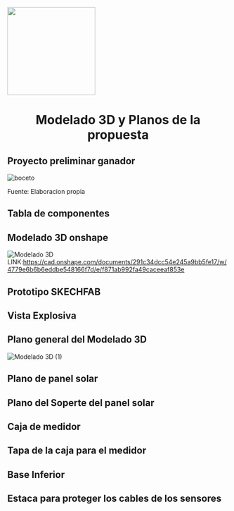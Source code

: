 <p align="left">
  <img src="https://semanadelcannabis.cayetano.edu.pe/assets/img/logo-upch.png" width="200">
  <h1 align="center">Modelado 3D y Planos de la propuesta</h1>
</p>

  ## Proyecto preliminar ganador 
![boceto](https://github.com/lucero-zamora/Grupo3-FdD/assets/150301193/11ee20ab-f222-4bb4-90e4-6defdd8bd8a6)
 
 Fuente: Elaboracion propia
 ## Tabla de componentes
 
 ## Modelado 3D onshape
 ![Modelado 3D](https://github.com/lucero-zamora/Grupo3-FdD/assets/150301193/f5aa3f4d-55ce-4955-8246-af1bae008644)
LINK:https://cad.onshape.com/documents/291c34dcc54e245a9bb5fe17/w/4779e6b6b6eddbe548166f7d/e/f871ab992fa49caceeaf853e

 ## Prototipo SKECHFAB
 
 ## Vista Explosiva

 ## Plano general del Modelado 3D
 ![Modelado 3D (1)](https://github.com/lucero-zamora/Grupo3-FdD/assets/150301193/b68e87a7-bfab-4f58-bc24-33efd28cd519)
## Plano de panel solar

## Plano del Soperte del panel solar

## Caja de medidor

## Tapa de la caja para el medidor

## Base Inferior

## Estaca para proteger los cables de los sensores
